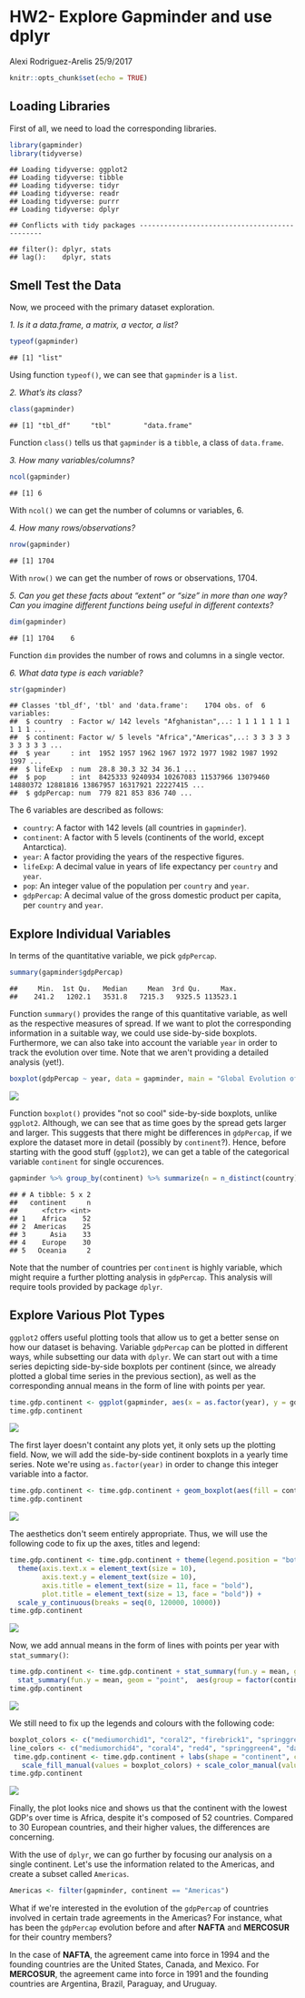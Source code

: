HW2- Explore Gapminder and use dplyr
================
Alexi Rodriguez-Arelis
25/9/2017

``` r
knitr::opts_chunk$set(echo = TRUE)
```

Loading Libraries
-----------------

First of all, we need to load the corresponding libraries.

``` r
library(gapminder)
library(tidyverse)
```

    ## Loading tidyverse: ggplot2
    ## Loading tidyverse: tibble
    ## Loading tidyverse: tidyr
    ## Loading tidyverse: readr
    ## Loading tidyverse: purrr
    ## Loading tidyverse: dplyr

    ## Conflicts with tidy packages ----------------------------------------------

    ## filter(): dplyr, stats
    ## lag():    dplyr, stats

Smell Test the Data
-------------------

Now, we proceed with the primary dataset exploration.

*1. Is it a data.frame, a matrix, a vector, a list?*

``` r
typeof(gapminder)
```

    ## [1] "list"

Using function `typeof()`, we can see that `gapminder` is a `list`.

*2. What’s its class?*

``` r
class(gapminder)
```

    ## [1] "tbl_df"     "tbl"        "data.frame"

Function `class()` tells us that `gapminder` is a `tibble`, a class of `data.frame`.

*3. How many variables/columns?*

``` r
ncol(gapminder)
```

    ## [1] 6

With `ncol()` we can get the number of columns or variables, 6.

*4. How many rows/observations?*

``` r
nrow(gapminder)
```

    ## [1] 1704

With `nrow()` we can get the number of rows or observations, 1704.

*5. Can you get these facts about “extent” or “size” in more than one way? Can you imagine different functions being useful in different contexts?*

``` r
dim(gapminder)
```

    ## [1] 1704    6

Function `dim` provides the number of rows and columns in a single vector.

*6. What data type is each variable?*

``` r
str(gapminder)
```

    ## Classes 'tbl_df', 'tbl' and 'data.frame':    1704 obs. of  6 variables:
    ##  $ country  : Factor w/ 142 levels "Afghanistan",..: 1 1 1 1 1 1 1 1 1 1 ...
    ##  $ continent: Factor w/ 5 levels "Africa","Americas",..: 3 3 3 3 3 3 3 3 3 3 ...
    ##  $ year     : int  1952 1957 1962 1967 1972 1977 1982 1987 1992 1997 ...
    ##  $ lifeExp  : num  28.8 30.3 32 34 36.1 ...
    ##  $ pop      : int  8425333 9240934 10267083 11537966 13079460 14880372 12881816 13867957 16317921 22227415 ...
    ##  $ gdpPercap: num  779 821 853 836 740 ...

The 6 variables are described as follows:

-   `country`: A factor with 142 levels (all countries in `gapminder`).
-   `continent`: A factor with 5 levels (continents of the world, except Antarctica).
-   `year`: A factor providing the years of the respective figures.
-   `lifeExp`: A decimal value in years of life expectancy per `country` and `year`.
-   `pop`: An integer value of the population per `country` and `year`.
-   `gdpPercap`: A decimal value of the gross domestic product per capita, per `country` and `year`.

Explore Individual Variables
----------------------------

In terms of the quantitative variable, we pick `gdpPercap`.

``` r
summary(gapminder$gdpPercap)
```

    ##     Min.  1st Qu.   Median     Mean  3rd Qu.     Max. 
    ##    241.2   1202.1   3531.8   7215.3   9325.5 113523.1

Function `summary()` provides the range of this quantitative variable, as well as the respective measures of spread. If we want to plot the corresponding information in a suitable way, we could use side-by-side boxplots. Furthermore, we can also take into account the variable `year` in order to track the evolution over time. Note that we aren't providing a detailed analysis (yet!).

``` r
boxplot(gdpPercap ~ year, data = gapminder, main = "Global Evolution of Gross Domestic Product over Time \n", xlab = "Year", ylab = "Gross Domestic Product per Capita")
```

![](hw2_dplyr_ggplot2_files/figure-markdown_github-ascii_identifiers/unnamed-chunk-9-1.png)

Function `boxplot()` provides "not so cool" side-by-side boxplots, unlike `ggplot2`. Although, we can see that as time goes by the spread gets larger and larger. This suggests that there might be differences in `gdpPercap`, if we explore the dataset more in detail (possibly by `continent`?). Hence, before starting with the good stuff (`ggplot2`), we can get a table of the categorical variable `continent` for single occurences.

``` r
gapminder %>% group_by(continent) %>% summarize(n = n_distinct(country))
```

    ## # A tibble: 5 x 2
    ##   continent     n
    ##      <fctr> <int>
    ## 1    Africa    52
    ## 2  Americas    25
    ## 3      Asia    33
    ## 4    Europe    30
    ## 5   Oceania     2

Note that the number of countries per `continent` is highly variable, which might require a further plotting analysis in `gdpPercap`. This analysis will require tools provided by package `dplyr`.

Explore Various Plot Types
--------------------------

`ggplot2` offers useful plotting tools that allow us to get a better sense on how our dataset is behaving. Variable `gdpPercap` can be plotted in different ways, while subsetting our data with `dplyr`. We can start out with a time series depicting side-by-side boxplots per continent (since, we already plotted a global time series in the previous section), as well as the corresponding annual means in the form of line with points per year.

``` r
time.gdp.continent <- ggplot(gapminder, aes(x = as.factor(year), y = gdpPercap)) + xlab ("Year") + ylab("GDP per Capita") + ggtitle("Continent Time Series of GDP per Capita")
time.gdp.continent
```

![](hw2_dplyr_ggplot2_files/figure-markdown_github-ascii_identifiers/unnamed-chunk-11-1.png)

The first layer doesn't containt any plots yet, it only sets up the plotting field. Now, we will add the side-by-side continent boxplots in a yearly time series. Note we're using `as.factor(year)` in order to change this integer variable into a factor.

``` r
time.gdp.continent <- time.gdp.continent + geom_boxplot(aes(fill = continent))
time.gdp.continent
```

![](hw2_dplyr_ggplot2_files/figure-markdown_github-ascii_identifiers/unnamed-chunk-12-1.png)

The aesthetics don't seem entirely appropriate. Thus, we will use the following code to fix up the axes, titles and legend:

``` r
time.gdp.continent <- time.gdp.continent + theme(legend.position = "bottom") + 
  theme(axis.text.x = element_text(size = 10),
        axis.text.y = element_text(size = 10),
        axis.title = element_text(size = 11, face = "bold"),
        plot.title = element_text(size = 13, face = "bold")) + 
  scale_y_continuous(breaks = seq(0, 120000, 10000)) 
time.gdp.continent
```

![](hw2_dplyr_ggplot2_files/figure-markdown_github-ascii_identifiers/unnamed-chunk-13-1.png)

Now, we add annual means in the form of lines with points per year with `stat_summary()`:

``` r
time.gdp.continent <- time.gdp.continent + stat_summary(fun.y = mean, geom = "line", aes(group = factor(continent), colour = factor(continent))) + 
  stat_summary(fun.y = mean, geom = "point",  aes(group = factor(continent), colour = factor(continent)))
time.gdp.continent
```

![](hw2_dplyr_ggplot2_files/figure-markdown_github-ascii_identifiers/unnamed-chunk-14-1.png)

We still need to fix up the legends and colours with the following code:

``` r
boxplot_colors <- c("mediumorchid1", "coral2", "firebrick1", "springgreen", "cornflowerblue")
line_colors <- c("mediumorchid4", "coral4", "red4", "springgreen4", "darkblue")
 time.gdp.continent <- time.gdp.continent + labs(shape = "continent", colour = "continent") + 
   scale_fill_manual(values = boxplot_colors) + scale_color_manual(values = line_colors)
time.gdp.continent
```

![](hw2_dplyr_ggplot2_files/figure-markdown_github-ascii_identifiers/unnamed-chunk-15-1.png)

Finally, the plot looks nice and shows us that the continent with the lowest GDP's over time is Africa, despite it's composed of 52 countries. Compared to 30 European countries, and their higher values, the differences are concerning.

With the use of `dplyr`, we can go further by focusing our analysis on a single continent. Let's use the information related to the Americas, and create a subset called `Americas`.

``` r
Americas <- filter(gapminder, continent == "Americas")
```

What if we're interested in the evolution of the `gdpPercap` of countries involved in certain trade agreements in the Americas? For instance, what has been the `gdpPercap` evolution before and after **NAFTA** and **MERCOSUR** for their country members?

In the case of **NAFTA**, the agreement came into force in 1994 and the founding countries are the United States, Canada, and Mexico. For **MERCOSUR**, the agreement came into force in 1991 and the founding countries are Argentina, Brazil, Paraguay, and Uruguay.
